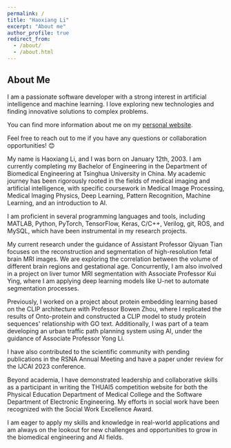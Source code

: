 ```yaml
---
permalink: /
title: "Haoxiang Li"
excerpt: "About me"
author_profile: true
redirect_from: 
  - /about/
  - /about.html
---
```

## About Me

I am a passionate software developer with a strong interest in artificial intelligence and machine learning. I love exploring new technologies and finding innovative solutions to complex problems.

You can find more information about me on my [personal website](https://example.com).

Feel free to reach out to me if you have any questions or collaboration opportunities! 😊

My name is Haoxiang Li, and I was born on January 12th, 2003. I am currently completing my Bachelor of Engineering in the Department of Biomedical Engineering at Tsinghua University in China. My academic journey has been rigorously rooted in the fields of medical imaging and artificial intelligence, with specific coursework in Medical Image Processing, Medical Imaging Physics, Deep Learning, Pattern Recognition, Machine Learning, and an introduction to AI.

I am proficient in several programming languages and tools, including MATLAB, Python, PyTorch, TensorFlow, Keras, C/C++, Verilog, git, ROS, and MySQL, which have been instrumental in my research projects.

My current research under the guidance of Assistant Professor Qiyuan Tian focuses on the reconstruction and segmentation of high-resolution fetal brain MRI images. We are exploring the correlation between the volume of different brain regions and gestational age. Concurrently, I am also involved in a project on liver tumor MRI segmentation with Associate Professor Kui Ying, where I am applying deep learning models like U-net to automate segmentation processes.

Previously, I worked on a project about protein embedding learning based on the CLIP architecture with Professor Bowen Zhou, where I replicated the results of Onto-protein and constructed a CLIP model to study protein sequences' relationship with GO text. Additionally, I was part of a team developing an urban traffic path planning system using AI, under the guidance of Associate Professor Yong Li.

I have also contributed to the scientific community with pending publications in the RSNA Annual Meeting and have a paper under review for the IJCAI 2023 conference.

Beyond academia, I have demonstrated leadership and collaborative skills as a participant in writing the THUAI5 competition website for both the Physical Education Department of Medical College and the Software Department of Electronic Engineering. My efforts in social work have been recognized with the Social Work Excellence Award.

I am eager to apply my skills and knowledge in real-world applications and am always on the lookout for new challenges and opportunities to grow in the biomedical engineering and AI fields.
